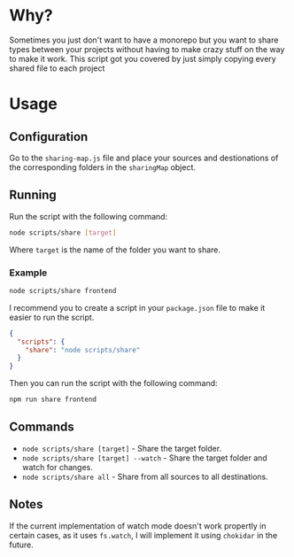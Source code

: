 # Why?

Sometimes you just don't want to have a monorepo but you want to share types between your projects without having to make crazy stuff on the way to make it work. This script got you covered by just simply copying every shared file to each project

# Usage

## Configuration

Go to the `sharing-map.js` file and place your sources and destionations of the corresponding folders in the `sharingMap` object.

## Running

Run the script with the following command:

```bash
node scripts/share [target]
```

Where `target` is the name of the folder you want to share.

### Example

```bash
node scripts/share frontend
```

I recommend you to create a script in your `package.json` file to make it easier to run the script.

```json
{
  "scripts": {
    "share": "node scripts/share"
  }
}
```

Then you can run the script with the following command:

```bash
npm run share frontend
```

## Commands

- `node scripts/share [target]` - Share the target folder.
- `node scripts/share [target] --watch` - Share the target folder and watch for changes.
- `node scripts/share all` - Share from all sources to all destinations.

## Notes

If the current implementation of watch mode doesn't work propertly in certain cases, as it uses `fs.watch`, I will implement it using `chokidar` in the future.
